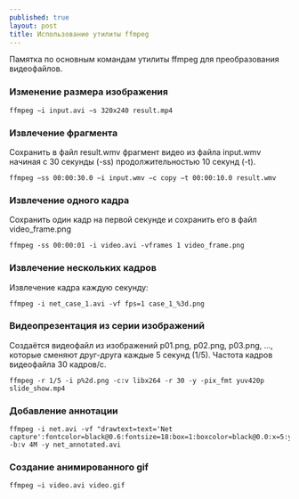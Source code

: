 ```yaml
---
published: true
layout: post
title: Использование утилиты ffmpeg
---
```


Памятка по основным командам утилиты ffmpeg для преобразования видеофайлов.


### Изменение размера изображения

~~~shell
ffmpeg −i input.avi −s 320x240 result.mp4
~~~

### Извлечение фрагмента

Сохранить в файл result.wmv фрагмент видео из файла input.wmv начиная с 30 секунды (-ss) продолжительностью 10 секунд (-t).

~~~shell
ffmpeg −ss 00:00:30.0 −i input.wmv −c copy −t 00:00:10.0 result.wmv
~~~

### Извлечение одного кадра

Сохранить один кадр на первой секунде и сохранить его в файл video_frame.png

~~~shell
ffmpeg -ss 00:00:01 -i video.avi -vframes 1 video_frame.png
~~~

### Извлечение нескольких кадров

Извлечение кадра каждую секунду:

~~~shell
ffmpeg -i net_case_1.avi -vf fps=1 case_1_%3d.png
~~~

### Видеопрезентация из серии изображений

Создаётся видеофайл из изображений p01.png, p02.png, p03.png, ..., которые сменяют друг-друга каждые 5 секунд (1/5). Частота кадров видеофайла 30 кадров/с.
~~~shell
ffmpeg -r 1/5 -i p%2d.png -c:v libx264 -r 30 -y -pix_fmt yuv420p slide_show.mp4
~~~

### Добавление аннотации

~~~shell
ffmpeg -i net.avi -vf "drawtext=text='Net capture':fontcolor=black@0.6:fontsize=18:box=1:boxcolor=black@0.0:x=5:y=5" -b:v 4M -y net_annotated.avi
~~~

### Создание анимированного gif

~~~shell
ffmpeg −i video.avi video.gif
~~~
